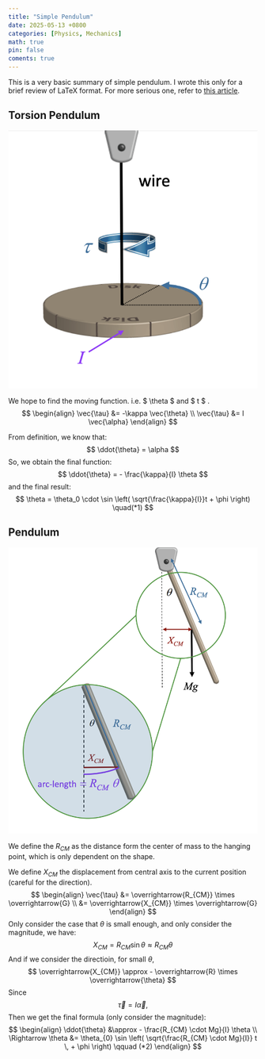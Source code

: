 ```yaml
---
title: "Simple Pendulum"
date: 2025-05-13 +0800
categories: [Physics, Mechanics]
math: true
pin: false
coments: true
---
```


This is a very basic summary of simple pendulum. I wrote this only for a brief review of LaTeX format. For more serious one, refer to [this article](https://zhuanlan.zhihu.com/p/138339027).

## Torsion Pendulum

![](/assets/img/2025-05-13-Simple-Pendulum/image1.png)

We hope to find the moving function. i.e. $ \theta $ and $ t $ .
$$
\begin{align}
\vec{\tau} &= -\kappa \vec{\theta} \\
\vec{\tau} &=  I \vec{\alpha}  
\end{align}
$$


From definition, we know that:
$$
\ddot{\theta} = \alpha
$$
So, we obtain the final function:
$$
\ddot{\theta} = - \frac{\kappa}{I} \theta
$$
and the final result:
$$
\theta = \theta_0 \cdot \sin \left( \sqrt{\frac{\kappa}{I}}t + \phi \right) \quad(*1)
$$

## Pendulum

![](/assets/img/2025-05-13-Simple-Pendulum/image2.png)

We define the $R_{CM}$ as the distance form the center of mass to the hanging point, which is only dependent on the shape.

We define $X_{CM}$ the displacement from central axis to the current position (careful for the direction).
$$
\begin{align}
\vec{\tau} &= \overrightarrow{R_{CM}} \times \overrightarrow{G} \\
&= \overrightarrow{X_{CM}} \times \overrightarrow{G}
\end{align}
$$
Only consider the case that $\theta$ is small enough, and only consider the magnitude, we have:
$$
X_{CM} = R_{CM} \sin{\theta} \approx R_{CM} \theta
$$
And if we consider the directioin, for small $\theta$, 
$$
\overrightarrow{X_{CM}} \approx - \overrightarrow{R} \times \overrightarrow{\theta}
$$
Since 
$$
\vec{\tau} = I \vec{\alpha},
$$
Then we get the final formula (only consider the magnitude):
$$
\begin{align}
\ddot{\theta} &\approx - \frac{R_{CM} \cdot Mg}{I} \theta \\
\Rightarrow 
\theta &= \theta_{0} \sin \left(  \sqrt{\frac{R_{CM} \cdot Mg}{I}} t \, + \phi  \right) \qquad (*2)
\end{align}
$$
